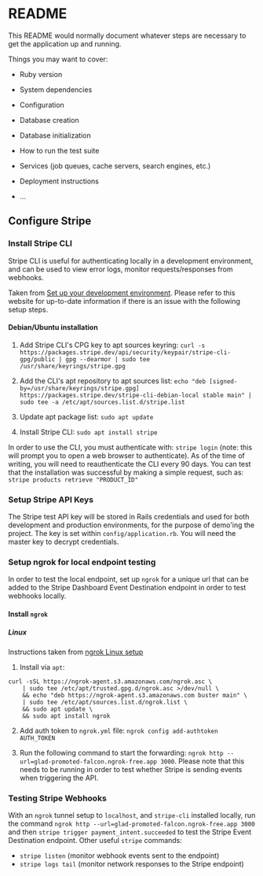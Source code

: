 # README

This README would normally document whatever steps are necessary to get the
application up and running.

Things you may want to cover:

- Ruby version

- System dependencies

- Configuration

- Database creation

- Database initialization

- How to run the test suite

- Services (job queues, cache servers, search engines, etc.)

- Deployment instructions

- ...

## Configure Stripe

### Install Stripe CLI

Stripe CLI is useful for authenticating locally in a development environment, and can be used to view error logs, monitor requests/responses from webhooks.

Taken from [Set up your development environment](https://docs.stripe.com/get-started/development-environment). Please refer to this website for up-to-date information if there is an issue with the following setup steps.

#### Debian/Ubuntu installation

1. Add Stripe CLI's CPG key to apt sources keyring:
   `curl -s https://packages.stripe.dev/api/security/keypair/stripe-cli-gpg/public | gpg --dearmor | sudo tee /usr/share/keyrings/stripe.gpg`

2. Add the CLI's apt repository to apt sources list: `echo "deb [signed-by=/usr/share/keyrings/stripe.gpg] https://packages.stripe.dev/stripe-cli-debian-local stable main" | sudo tee -a /etc/apt/sources.list.d/stripe.list`

3. Update apt package list: `sudo apt update`

4. Install Stripe CLI: `sudo apt install stripe`

In order to use the CLI, you must authenticate with: `stripe login` (note: this will prompt you to open a web browser to authenticate). As of the time of writing, you will need to reauthenticate the CLI every 90 days. You can test that the installation was successful by making a simple request, such as: `stripe products retrieve "PRODUCT_ID"`

### Setup Stripe API Keys

The Stripe test API key will be stored in Rails credentials and used for both development and production environments, for the purpose of demo'ing the project. The key is set within `config/application.rb`. You will need the master key to decrypt credentials.

### Setup ngrok for local endpoint testing

In order to test the local endpoint, set up `ngrok` for a unique url that can be added to the Stripe Dashboard Event Destination endpoint in order to test webhooks locally.

#### Install `ngrok`

##### Linux

Instructions taken from [ngrok Linux setup](https://dashboard.ngrok.com/get-started/setup/linux)

1. Install via `apt`:

```
curl -sSL https://ngrok-agent.s3.amazonaws.com/ngrok.asc \
	| sudo tee /etc/apt/trusted.gpg.d/ngrok.asc >/dev/null \
	&& echo "deb https://ngrok-agent.s3.amazonaws.com buster main" \
	| sudo tee /etc/apt/sources.list.d/ngrok.list \
	&& sudo apt update \
	&& sudo apt install ngrok
```

2. Add auth token to `ngrok.yml` file: `ngrok config add-authtoken AUTH_TOKEN`

3. Run the following command to start the forwarding: `ngrok http --url=glad-promoted-falcon.ngrok-free.app 3000`. Please note that this needs to be running in order to test whether Stripe is sending events when triggering the API.

### Testing Stripe Webhooks

With an `ngrok` tunnel setup to `localhost`, and `stripe-cli` installed locally, run the command `ngrok http --url=glad-promoted-falcon.ngrok-free.app 3000` and then `stripe trigger payment_intent.succeeded` to test the Stripe Event Destination endpoint. Other useful `stripe` commands:

- `stripe listen` (monitor webhook events sent to the endpoint)
- `stripe logs tail` (monitor network responses to the Stripe endpoint)
